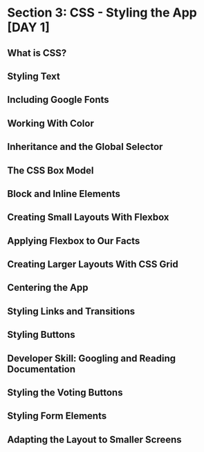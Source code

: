 # Section 3: CSS - Styling the App [DAY 1]

## What is CSS?

## Styling Text

## Including Google Fonts

## Working With Color

## Inheritance and the Global Selector

## The CSS Box Model

## Block and Inline Elements

## Creating Small Layouts With Flexbox

## Applying Flexbox to Our Facts

## Creating Larger Layouts With CSS Grid

## Centering the App

## Styling Links and Transitions

## Styling Buttons

## Developer Skill: Googling and Reading Documentation

## Styling the Voting Buttons

## Styling Form Elements

## Adapting the Layout to Smaller Screens
